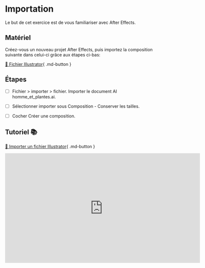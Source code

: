 # Importation
Le but de cet exercice est de vous familiariser avec After Effects.   
      

## Matériel

Créez-vous un nouveau projet After Effects, puis importez la composition suivante dans celui-ci grâce aux étapes ci-bas:   

[📁 Fichier Illustrator](https://cmontmorency365.sharepoint.com/:u:/s/TIM-582214-Animation2d77/EU6g4HsANVVDkl_lfBlQZqoBul7pI0kfARwDunCfrS9Y8g?e=ncXahl){ .md-button }       


      


## Étapes

- [ ] Fichier > importer > fichier. Importer le document AI homme_et_plantes.ai.
- [ ] Sélectionner importer sous Composition - Conserver les tailles.
- [ ] Cocher Créer une composition.

      
## Tutoriel 📚

[📁 Importer un fichier Illustrator](https://cmontmorency365.sharepoint.com/:v:/s/TIM-582214-Animation2d77/EdI5lkKcDQJMgKe6_Wriwv8Btq28oIYdU8xMQoIEX2FbDA?e=z4jX1l){ .md-button }       

<iframe src="https://cmontmorency365.sharepoint.com/sites/TIM-582214-Animation2d77/_layouts/15/embed.aspx?UniqueId=429639d2-0d9c-4c02-80a7-bafd6ae2c2ff&embed=%7B%22ust%22%3Atrue%2C%22hv%22%3A%22CopyEmbedCode%22%7D&referrer=StreamWebApp&referrerScenario=EmbedDialog.Create" width="640" height="360" frameborder="0" scrolling="no" allowfullscreen title="03_importer_image_ae.mp4"></iframe>


